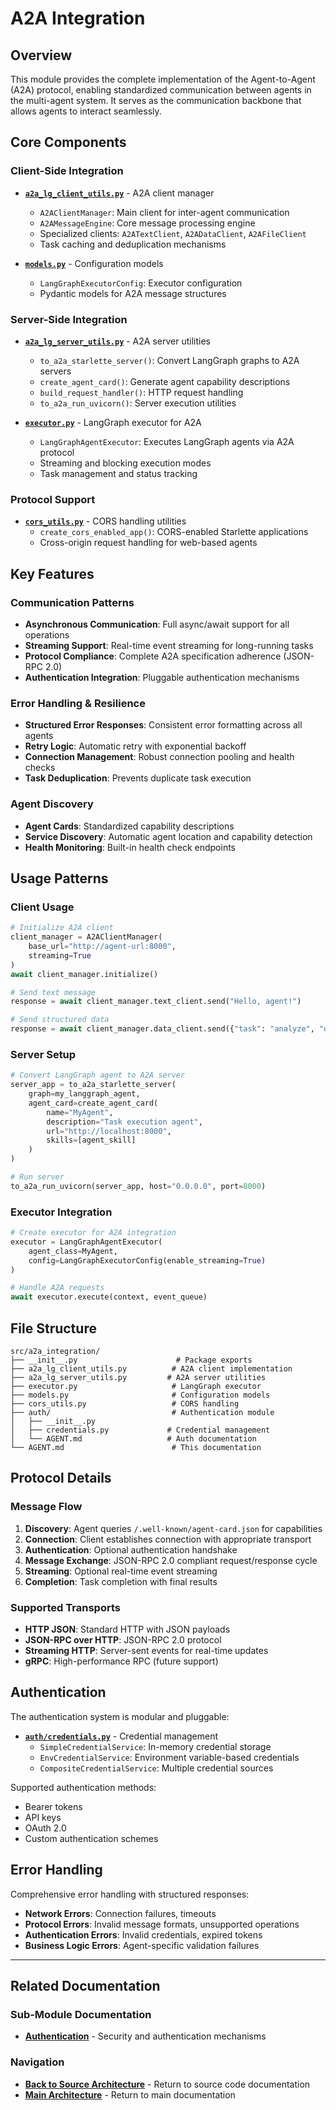 # A2A Integration

## Overview

This module provides the complete implementation of the Agent-to-Agent (A2A) protocol, enabling standardized communication between agents in the multi-agent system. It serves as the communication backbone that allows agents to interact seamlessly.

## Core Components

### Client-Side Integration

- [**`a2a_lg_client_utils.py`**](./a2a_lg_client_utils.py) - A2A client manager
  - `A2AClientManager`: Main client for inter-agent communication
  - `A2AMessageEngine`: Core message processing engine
  - Specialized clients: `A2ATextClient`, `A2ADataClient`, `A2AFileClient`
  - Task caching and deduplication mechanisms

- [**`models.py`**](./models.py) - Configuration models
  - `LangGraphExecutorConfig`: Executor configuration
  - Pydantic models for A2A message structures

### Server-Side Integration

- [**`a2a_lg_server_utils.py`**](./a2a_lg_server_utils.py) - A2A server utilities
  - `to_a2a_starlette_server()`: Convert LangGraph graphs to A2A servers
  - `create_agent_card()`: Generate agent capability descriptions
  - `build_request_handler()`: HTTP request handling
  - `to_a2a_run_uvicorn()`: Server execution utilities

- [**`executor.py`**](./executor.py) - LangGraph executor for A2A
  - `LangGraphAgentExecutor`: Executes LangGraph agents via A2A protocol
  - Streaming and blocking execution modes
  - Task management and status tracking

### Protocol Support

- [**`cors_utils.py`**](./cors_utils.py) - CORS handling utilities
  - `create_cors_enabled_app()`: CORS-enabled Starlette applications
  - Cross-origin request handling for web-based agents

## Key Features

### Communication Patterns

- **Asynchronous Communication**: Full async/await support for all operations
- **Streaming Support**: Real-time event streaming for long-running tasks
- **Protocol Compliance**: Complete A2A specification adherence (JSON-RPC 2.0)
- **Authentication Integration**: Pluggable authentication mechanisms

### Error Handling & Resilience

- **Structured Error Responses**: Consistent error formatting across all agents
- **Retry Logic**: Automatic retry with exponential backoff
- **Connection Management**: Robust connection pooling and health checks
- **Task Deduplication**: Prevents duplicate task execution

### Agent Discovery

- **Agent Cards**: Standardized capability descriptions
- **Service Discovery**: Automatic agent location and capability detection
- **Health Monitoring**: Built-in health check endpoints

## Usage Patterns

### Client Usage
```python
# Initialize A2A client
client_manager = A2AClientManager(
    base_url="http://agent-url:8000",
    streaming=True
)
await client_manager.initialize()

# Send text message
response = await client_manager.text_client.send("Hello, agent!")

# Send structured data
response = await client_manager.data_client.send({"task": "analyze", "data": [...]})
```

### Server Setup
```python
# Convert LangGraph agent to A2A server
server_app = to_a2a_starlette_server(
    graph=my_langgraph_agent,
    agent_card=create_agent_card(
        name="MyAgent",
        description="Task execution agent",
        url="http://localhost:8000",
        skills=[agent_skill]
    )
)

# Run server
to_a2a_run_uvicorn(server_app, host="0.0.0.0", port=8000)
```

### Executor Integration
```python
# Create executor for A2A integration
executor = LangGraphAgentExecutor(
    agent_class=MyAgent,
    config=LangGraphExecutorConfig(enable_streaming=True)
)

# Handle A2A requests
await executor.execute(context, event_queue)
```

## File Structure

```
src/a2a_integration/
├── __init__.py                      # Package exports
├── a2a_lg_client_utils.py          # A2A client implementation
├── a2a_lg_server_utils.py         # A2A server utilities
├── executor.py                     # LangGraph executor
├── models.py                       # Configuration models
├── cors_utils.py                   # CORS handling
├── auth/                           # Authentication module
│   ├── __init__.py
│   ├── credentials.py             # Credential management
│   └── AGENT.md                   # Auth documentation
└── AGENT.md                        # This documentation
```

## Protocol Details

### Message Flow
1. **Discovery**: Agent queries `/.well-known/agent-card.json` for capabilities
2. **Connection**: Client establishes connection with appropriate transport
3. **Authentication**: Optional authentication handshake
4. **Message Exchange**: JSON-RPC 2.0 compliant request/response cycle
5. **Streaming**: Optional real-time event streaming
6. **Completion**: Task completion with final results

### Supported Transports
- **HTTP JSON**: Standard HTTP with JSON payloads
- **JSON-RPC over HTTP**: JSON-RPC 2.0 protocol
- **Streaming HTTP**: Server-sent events for real-time updates
- **gRPC**: High-performance RPC (future support)

## Authentication

The authentication system is modular and pluggable:

- [**`auth/credentials.py`**](./auth/credentials.py) - Credential management
  - `SimpleCredentialService`: In-memory credential storage
  - `EnvCredentialService`: Environment variable-based credentials
  - `CompositeCredentialService`: Multiple credential sources

Supported authentication methods:
- Bearer tokens
- API keys
- OAuth 2.0
- Custom authentication schemes

## Error Handling

Comprehensive error handling with structured responses:

- **Network Errors**: Connection failures, timeouts
- **Protocol Errors**: Invalid message formats, unsupported operations
- **Authentication Errors**: Invalid credentials, expired tokens
- **Business Logic Errors**: Agent-specific validation failures

-----

## Related Documentation

### Sub-Module Documentation

- [**Authentication**](./auth/AGENT.md) - Security and authentication mechanisms

### Navigation

- [**Back to Source Architecture**](../AGENT.md) - Return to source code documentation
- [**Main Architecture**](../../AGENT.md) - Return to main documentation